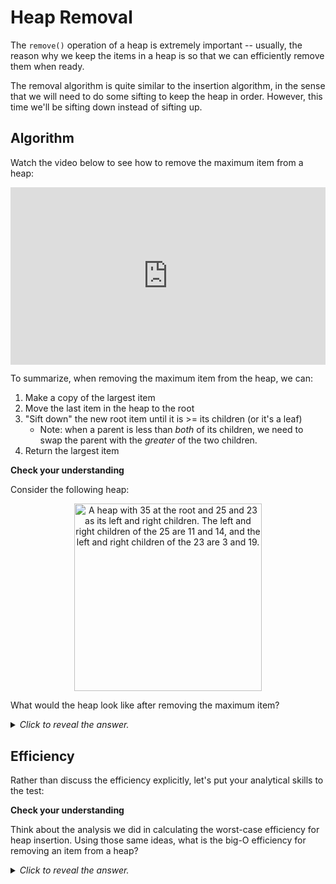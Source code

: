 # Heap Removal

The `remove()` operation of a heap is extremely important -- usually, the reason why we keep the items in a heap is so that we can efficiently remove them when ready.

The removal algorithm is quite similar to the insertion algorithm, in the sense that we will need to do some sifting to keep the heap in order. However, this time we'll be sifting down instead of sifting up.

## Algorithm

Watch the video below to see how to remove the maximum item from a heap:

<div
  style="position: relative; padding-bottom: 56.25%; height: 0;">
  <iframe
    src="https://www.youtube.com/embed/SLJVhd3eToQ"
    title="YouTube video player"
    frameborder="0"
    allow="accelerometer; autoplay; clipboard-write; encrypted-media; gyroscope; picture-in-picture"
    allowfullscreen
    style="position: absolute; top: 0; left: 0; width: 100%; height: 100%;">
  </iframe>
</div>

To summarize, when removing the maximum item from the heap, we can:

1. Make a copy of the largest item
2. Move the last item in the heap to the root
3. "Sift down" the new root item until it is >= its children (or it's a leaf)
    * Note: when a parent is less than *both* of its children, we need to swap the parent with the *greater* of the two children.
4. Return the largest item

<aside>
<b>Check your understanding</b>
<p>Consider the following heap:</p>
<center>
<img
  src="/images/week-03/dsa2-week3-heap-removal.png"
  alt="A heap with 35 at the root and 25 and 23 as its left and right children. The left and right children of the 25 are 11 and 14, and the left and right children of the 23 are 3 and 19."
  style="width:300px;" />
</center>
<p>What would the heap look like after removing the maximum item?</p>
<details>
<summary>
<i>Click to reveal the answer.</i>
</summary>
<p><b>Answer.</b> The 35 would be copied and saved, and the 19 (the last item in the heap) would be moved to the root. When sifting down, the 19 would swap with the 25 (since the 25 is greater than the 23). It would then not need to swap with the 11 or the 14 since it is greater than both of those values. The final list representation of the heap would be <code>[25, 19, 23, 11, 14, 3]</code>.
</details>
</aside>

## Efficiency

Rather than discuss the efficiency explicitly, let's put your analytical skills to the test:

<aside>
<b>Check your understanding</b>
<p>Think about the analysis we did in calculating the worst-case efficiency for heap insertion. Using those same ideas, what is the big-O efficiency for removing an item from a heap?</p>
<details>
<summary>
<i>Click to reveal the answer.</i>
</summary>
<p><b>Answer.</b> The process of sifting down the last item makes this algorithm <code>O(logn)</code>, since in the worst case it must sift the new root down the height of the tree (heap), which is <code>O(logn)</code> levels.</p>
</details>
</aside>
